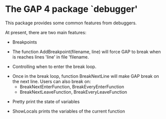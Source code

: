 The GAP 4 package `debugger'
==============================

This package provides some common features from debuggers.

At present, there are two main features:

* Breakpoints
 - The function AddBreakpoint(filename, line) will force GAP to break
   when is reaches lines 'line' in file 'filename.

* Controlling when to enter the break loop.
 - Once in the break loop, function BreakNextLine will make GAP break
   on the next line. Users can also break on:
     - BreakNextEnterFunction, BreakEveryEnterFunction
     - BreakNextLeaveFunction, BreakEveryLeaveFunction

* Pretty print the state of variables
 - ShowLocals prints the variables of the current function